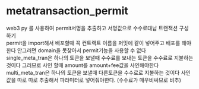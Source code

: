 # metatransaction_permit
web3 py 를 사용하여 permit서명을 추출하고 서명값으로 수수료대납 트랜잭션 구성하기<br>
permit을 import해서 배포할때 꼭 컨트랙트 이름을 퍼밋에 같이 넣어주고 배포를 해야한다 안그러면 domain을 못찾아서 permit기능을 사용할 수 없다<br>
single_meta_tran은 하나의 토큰을 보낼때 수수료를 보내는 토큰을 수수료로 지불하는 것이다 그러므로 사인 할때 amount를 amount+fee값을 사인해야한다 <br>
multi_meta_tran은 하나의 토큰을 보낼때 다른토큰을 수수료로 지불하는 것이다 사인값을 따로 따로 추출해서 파라미터로 넣어줘야한다. (수수료가 매우비싸므로 비추) <br>
